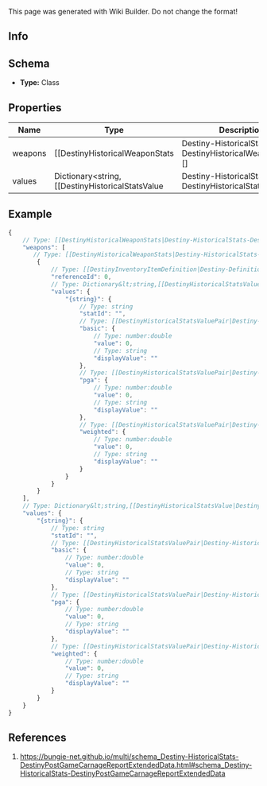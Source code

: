 <span class="wiki-builder">This page was generated with Wiki Builder. Do not change the format!</span>

## Info

## Schema
* **Type:** Class

## Properties
Name | Type | Description
---- | ---- | -----------
weapons | [[DestinyHistoricalWeaponStats|Destiny-HistoricalStats-DestinyHistoricalWeaponStats]][] | List of weapons and their perspective values.
values | Dictionary&lt;string,[[DestinyHistoricalStatsValue|Destiny-HistoricalStats-DestinyHistoricalStatsValue]]&gt; | Collection of stats for the player in this activity.

## Example
```javascript
{
    // Type: [[DestinyHistoricalWeaponStats|Destiny-HistoricalStats-DestinyHistoricalWeaponStats]][]
    "weapons": [
       // Type: [[DestinyHistoricalWeaponStats|Destiny-HistoricalStats-DestinyHistoricalWeaponStats]]
        {
            // Type: [[DestinyInventoryItemDefinition|Destiny-Definitions-DestinyInventoryItemDefinition]]:ManifestDefinition:integer:uint32
            "referenceId": 0,
            // Type: Dictionary&lt;string,[[DestinyHistoricalStatsValue|Destiny-HistoricalStats-DestinyHistoricalStatsValue]]&gt;
            "values": {
                "{string}": {
                    // Type: string
                    "statId": "",
                    // Type: [[DestinyHistoricalStatsValuePair|Destiny-HistoricalStats-DestinyHistoricalStatsValuePair]]
                    "basic": {
                        // Type: number:double
                        "value": 0,
                        // Type: string
                        "displayValue": ""
                    },
                    // Type: [[DestinyHistoricalStatsValuePair|Destiny-HistoricalStats-DestinyHistoricalStatsValuePair]]
                    "pga": {
                        // Type: number:double
                        "value": 0,
                        // Type: string
                        "displayValue": ""
                    },
                    // Type: [[DestinyHistoricalStatsValuePair|Destiny-HistoricalStats-DestinyHistoricalStatsValuePair]]
                    "weighted": {
                        // Type: number:double
                        "value": 0,
                        // Type: string
                        "displayValue": ""
                    }
                }
            }
        }
    ],
    // Type: Dictionary&lt;string,[[DestinyHistoricalStatsValue|Destiny-HistoricalStats-DestinyHistoricalStatsValue]]&gt;
    "values": {
        "{string}": {
            // Type: string
            "statId": "",
            // Type: [[DestinyHistoricalStatsValuePair|Destiny-HistoricalStats-DestinyHistoricalStatsValuePair]]
            "basic": {
                // Type: number:double
                "value": 0,
                // Type: string
                "displayValue": ""
            },
            // Type: [[DestinyHistoricalStatsValuePair|Destiny-HistoricalStats-DestinyHistoricalStatsValuePair]]
            "pga": {
                // Type: number:double
                "value": 0,
                // Type: string
                "displayValue": ""
            },
            // Type: [[DestinyHistoricalStatsValuePair|Destiny-HistoricalStats-DestinyHistoricalStatsValuePair]]
            "weighted": {
                // Type: number:double
                "value": 0,
                // Type: string
                "displayValue": ""
            }
        }
    }
}

```

## References
1. https://bungie-net.github.io/multi/schema_Destiny-HistoricalStats-DestinyPostGameCarnageReportExtendedData.html#schema_Destiny-HistoricalStats-DestinyPostGameCarnageReportExtendedData
